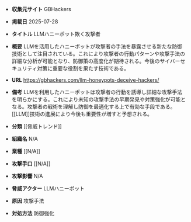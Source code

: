 - **収集元サイト**
GBHackers

- **掲載日**
2025-07-28

- **タイトル**
LLMハニーポット欺く攻撃者

- **概要**
LLMを活用したハニーポットが攻撃者の手法を暴露させる新たな防御技術として注目されている。これにより攻撃者の行動パターンや攻撃手法の詳細な分析が可能となり、防御策の高度化が期待される。今後のサイバーセキュリティ対策に重要な役割を果たす技術である。

- **URL**
https://gbhackers.com/llm-honeypots-deceive-hackers/

- **備考**
LLMを利用したハニーポットは攻撃者の行動を誘導し詳細な攻撃手法を明らかにする。これにより未知の攻撃手法の早期発見や対策強化が可能となる。攻撃者の戦術を理解し防御を最適化する上で有効な手段である。[[LLM]]技術の進展により今後も重要性が増すと予想される。

- **分類**
[[脅威トレンド]]

- **組織名**
N/A

- **業種**
[[N/A]]

- **攻撃手口**
[[N/A]]

- **攻撃影響**
N/A

- **脅威アクター**
LLMハニーポット

- **原因**
攻撃手法

- **対処方法**
防御強化
